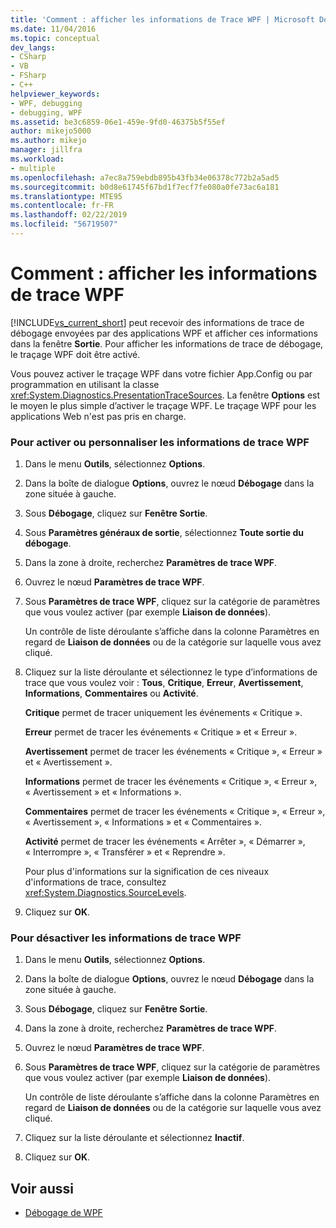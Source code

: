 ```yaml
---
title: 'Comment : afficher les informations de Trace WPF | Microsoft Docs'
ms.date: 11/04/2016
ms.topic: conceptual
dev_langs:
- CSharp
- VB
- FSharp
- C++
helpviewer_keywords:
- WPF, debugging
- debugging, WPF
ms.assetid: be3c6859-06e1-459e-9fd0-46375b5f55ef
author: mikejo5000
ms.author: mikejo
manager: jillfra
ms.workload:
- multiple
ms.openlocfilehash: a7ec8a759ebdb895b43fb34e06378c772b2a5ad5
ms.sourcegitcommit: b0d8e61745f67bd1f7ecf7fe080a0fe73ac6a181
ms.translationtype: MTE95
ms.contentlocale: fr-FR
ms.lasthandoff: 02/22/2019
ms.locfileid: "56719507"
---
```

# <a name="how-to-display-wpf-trace-information"></a>Comment : afficher les informations de trace WPF
[!INCLUDE[vs_current_short](../code-quality/includes/vs_current_short_md.md)] peut recevoir des informations de trace de débogage envoyées par des applications WPF et afficher ces informations dans la fenêtre **Sortie**. Pour afficher les informations de trace de débogage, le traçage WPF doit être activé.

 Vous pouvez activer le traçage WPF dans votre fichier App.Config ou par programmation en utilisant la classe <xref:System.Diagnostics.PresentationTraceSources>. La fenêtre **Options** est le moyen le plus simple d’activer le traçage WPF. Le traçage WPF pour les applications Web n'est pas pris en charge.

### <a name="to-enable-or-customize-wpf-trace-information"></a>Pour activer ou personnaliser les informations de trace WPF

1.  Dans le menu **Outils**, sélectionnez **Options**.

2.  Dans la boîte de dialogue **Options**, ouvrez le nœud **Débogage** dans la zone située à gauche.

3.  Sous **Débogage**, cliquez sur **Fenêtre Sortie**.

4.  Sous **Paramètres généraux de sortie**, sélectionnez **Toute sortie du débogage**.

5.  Dans la zone à droite, recherchez **Paramètres de trace WPF**.

6.  Ouvrez le nœud **Paramètres de trace WPF**.

7.  Sous **Paramètres de trace WPF**, cliquez sur la catégorie de paramètres que vous voulez activer (par exemple **Liaison de données**).

     Un contrôle de liste déroulante s’affiche dans la colonne Paramètres en regard de **Liaison de données** ou de la catégorie sur laquelle vous avez cliqué.

8.  Cliquez sur la liste déroulante et sélectionnez le type d’informations de trace que vous voulez voir : **Tous**, **Critique**, **Erreur**, **Avertissement**, **Informations**, **Commentaires** ou **Activité**.

     **Critique** permet de tracer uniquement les événements « Critique ».

     **Erreur** permet de tracer les événements « Critique » et « Erreur ».

     **Avertissement** permet de tracer les événements « Critique », « Erreur » et « Avertissement ».

     **Informations** permet de tracer les événements « Critique », « Erreur », « Avertissement » et « Informations ».

     **Commentaires** permet de tracer les événements « Critique », « Erreur », « Avertissement », « Informations » et « Commentaires ».

     **Activité** permet de tracer les événements « Arrêter », « Démarrer », « Interrompre », « Transférer » et « Reprendre ».

     Pour plus d'informations sur la signification de ces niveaux d'informations de trace, consultez <xref:System.Diagnostics.SourceLevels>.

9. Cliquez sur **OK**.

### <a name="to-disable-wpf-trace-information"></a>Pour désactiver les informations de trace WPF

1.  Dans le menu **Outils**, sélectionnez **Options**.

2.  Dans la boîte de dialogue **Options**, ouvrez le nœud **Débogage** dans la zone située à gauche.

3.  Sous **Débogage**, cliquez sur **Fenêtre Sortie**.

4.  Dans la zone à droite, recherchez **Paramètres de trace WPF**.

5.  Ouvrez le nœud **Paramètres de trace WPF**.

6.  Sous **Paramètres de trace WPF**, cliquez sur la catégorie de paramètres que vous voulez activer (par exemple **Liaison de données**).

     Un contrôle de liste déroulante s’affiche dans la colonne Paramètres en regard de **Liaison de données** ou de la catégorie sur laquelle vous avez cliqué.

7.  Cliquez sur la liste déroulante et sélectionnez **Inactif**.

8.  Cliquez sur **OK**.

## <a name="see-also"></a>Voir aussi
- [Débogage de WPF](../debugger/debugging-wpf.md)